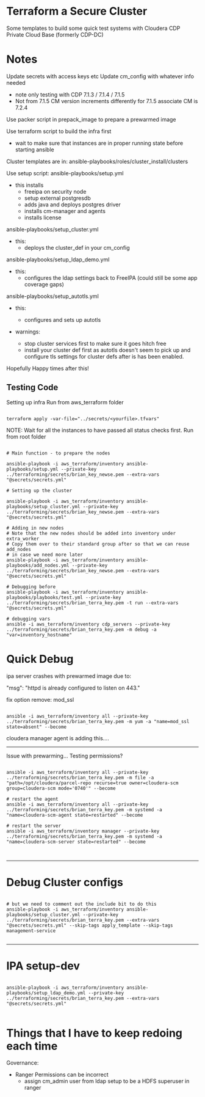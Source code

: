 # Terraform a Secure Cluster

Some templates to build some quick test systems with Cloudera CDP Private Cloud Base (formerly CDP-DC)

# Notes

Update secrets with access keys etc
Update cm_config with whatever info needed
- note only testing with CDP 7.1.3 / 7.1.4 / 7.1.5
- Not from 7.1.5 CM version increments differently for 7.1.5 associate CM is 7.2.4

Use packer script in prepack_image to prepare a prewarmed image

Use terraform script to build the infra first
- wait to make sure that instances are in proper running state before starting ansible

Cluster templates are in:
ansible-playbooks/roles/cluster_install/clusters

Use setup script:
ansible-playbooks/setup.yml
- this installs
  - freeipa on security node
  - setup external postgresdb
  - adds java and deploys postgres driver
  - installs cm-manager and agents
  - installs license

ansible-playbooks/setup_cluster.yml
- this:
  - deploys the cluster_def in your cm_config

ansible-playbooks/setup_ldap_demo.yml
- this:
  - configures the ldap settings back to FreeIPA (could still be some app coverage gaps)


ansible-playbooks/setup_autotls.yml
- this:
  - configures and sets up autotls

- warnings:
  - stop cluster services first to make sure it goes hitch free
  - install your cluster def first as autotls doesn't seem to pick up and configure tls settings for cluster defs after is has been enabled.


Hopefully Happy times after this!



## Testing Code

Setting up infra
Run from aws_terraform folder

```{bash}

terraform apply -var-file="../secrets/<yourfile>.tfvars"

```

NOTE: Wait for all the instances to have passed all status checks first.
Run from root folder

```{bash}

# Main function - to prepare the nodes

ansible-playbook -i aws_terraform/inventory ansible-playbooks/setup.yml --private-key ../terraforming/secrets/brian_key_newse.pem --extra-vars "@secrets/secrets.yml"

# Setting up the cluster

ansible-playbook -i aws_terraform/inventory ansible-playbooks/setup_cluster.yml --private-key ../terraforming/secrets/brian_key_newse.pem --extra-vars "@secrets/secrets.yml"

# Adding in new nodes
# Note that the new nodes should be added into inventory under extra_worker
# Copy them over to their standard group after so that we can reuse add_nodes
# in case we need more later
ansible-playbook -i aws_terraform/inventory ansible-playbooks/add_nodes.yml --private-key ../terraforming/secrets/brian_key_newse.pem --extra-vars "@secrets/secrets.yml"

# Debugging before
ansible-playbook -i aws_terraform/inventory ansible-playbooks/playbooks/test.yml --private-key ../terraforming/secrets/brian_terra_key.pem -t run --extra-vars "@secrets/secrets.yml"

# debugging vars
ansible -i aws_terraform/inventory cdp_servers --private-key ../terraforming/secrets/brian_terra_key.pem -m debug -a "var=inventory_hostname"

```

# Quick Debug

ipa server crashes with prewarmed image due to:

"msg": "httpd is already configured to listen on 443."

fix option remove: mod_ssl

```{bash}

ansible -i aws_terraform/inventory all --private-key ../terraforming/secrets/brian_terra_key.pem -m yum -a "name=mod_ssl state=absent" --become

```

cloudera manager agent is adding this....

---------------------------------

Issue with prewarming...
Testing permissions?

```{bash}

ansible -i aws_terraform/inventory all --private-key ../terraforming/secrets/brian_terra_key.pem -m file -a "path=/opt/cloudera/parcel-repo recurse=true owner=cloudera-scm group=cloudera-scm mode='0740'" --become

# restart the agent
ansible -i aws_terraform/inventory all --private-key ../terraforming/secrets/brian_terra_key.pem -m systemd -a "name=cloudera-scm-agent state=restarted" --become

# restart the server
ansible -i aws_terraform/inventory manager --private-key ../terraforming/secrets/brian_terra_key.pem -m systemd -a "name=cloudera-scm-server state=restarted" --become



```

-------------------
# Debug Cluster configs

```{bash}

# but we need to comment out the include bit to do this
ansible-playbook -i aws_terraform/inventory ansible-playbooks/setup_cluster.yml --private-key ../terraforming/secrets/brian_terra_key.pem --extra-vars "@secrets/secrets.yml" --skip-tags apply_template --skip-tags management-service


```

--------------------------------
# IPA setup-dev

```{bash}

ansible-playbook -i aws_terraform/inventory ansible-playbooks/setup_ldap_demo.yml --private-key ../terraforming/secrets/brian_terra_key.pem --extra-vars "@secrets/secrets.yml" 


```

# Things that I have to keep redoing each time

Governance:
- Ranger Permissions can be incorrect
  - assign cm_admin user from ldap setup to be a HDFS superuser in ranger